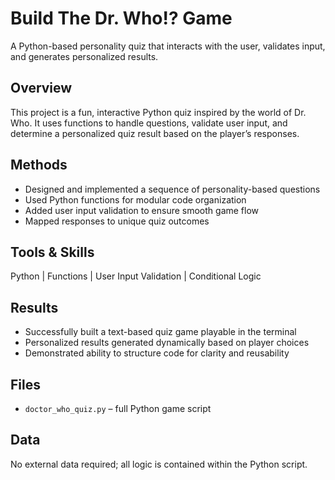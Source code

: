 # Build The Dr. Who!? Game
A Python-based personality quiz that interacts with the user, validates input, and generates personalized results.

## Overview
This project is a fun, interactive Python quiz inspired by the world of Dr. Who. It uses functions to handle questions, validate user input, and determine a personalized quiz result based on the player’s responses.

## Methods
- Designed and implemented a sequence of personality-based questions
- Used Python functions for modular code organization
- Added user input validation to ensure smooth game flow
- Mapped responses to unique quiz outcomes

## Tools & Skills
Python | Functions | User Input Validation | Conditional Logic

## Results
- Successfully built a text-based quiz game playable in the terminal
- Personalized results generated dynamically based on player choices
- Demonstrated ability to structure code for clarity and reusability

## Files
- `doctor_who_quiz.py` – full Python game script

## Data
No external data required; all logic is contained within the Python script.
